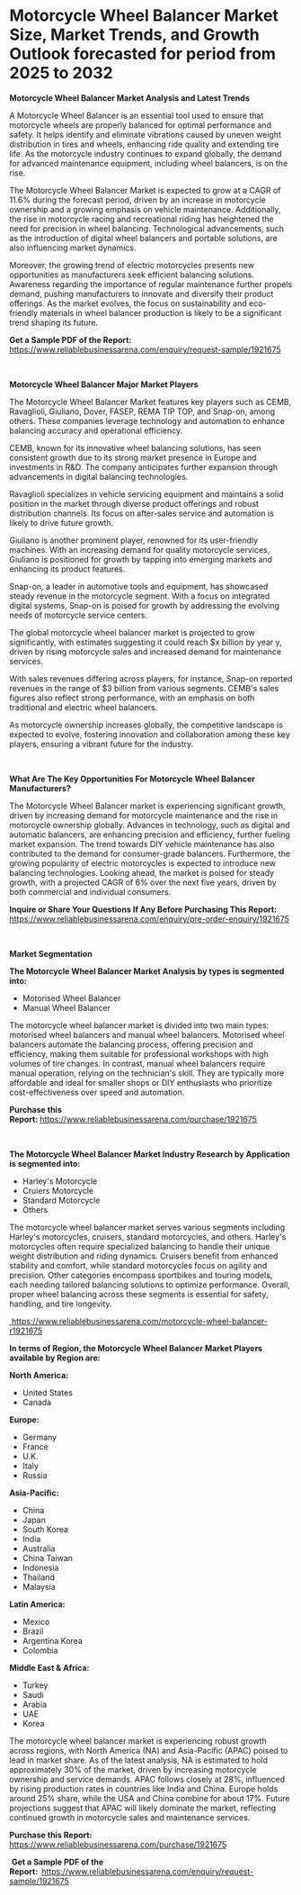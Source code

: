 <p><h1>Motorcycle Wheel Balancer Market Size, Market Trends, and Growth Outlook forecasted for period from 2025 to 2032</h1></p><p><strong>Motorcycle Wheel Balancer Market Analysis and Latest Trends</strong></p>
<p><p>A Motorcycle Wheel Balancer is an essential tool used to ensure that motorcycle wheels are properly balanced for optimal performance and safety. It helps identify and eliminate vibrations caused by uneven weight distribution in tires and wheels, enhancing ride quality and extending tire life. As the motorcycle industry continues to expand globally, the demand for advanced maintenance equipment, including wheel balancers, is on the rise.</p><p>The Motorcycle Wheel Balancer Market is expected to grow at a CAGR of 11.6% during the forecast period, driven by an increase in motorcycle ownership and a growing emphasis on vehicle maintenance. Additionally, the rise in motorcycle racing and recreational riding has heightened the need for precision in wheel balancing. Technological advancements, such as the introduction of digital wheel balancers and portable solutions, are also influencing market dynamics. </p><p>Moreover, the growing trend of electric motorcycles presents new opportunities as manufacturers seek efficient balancing solutions. Awareness regarding the importance of regular maintenance further propels demand, pushing manufacturers to innovate and diversify their product offerings. As the market evolves, the focus on sustainability and eco-friendly materials in wheel balancer production is likely to be a significant trend shaping its future.</p></p>
<p><strong>Get a Sample PDF of the Report:&nbsp;</strong> <a href="https://www.reliablebusinessarena.com/enquiry/request-sample/1921675?utm_campaign=3110&utm_medium=2&utm_source=Github&utm_content=ia&utm_term=16042025&utm_id=motorcycle-wheel-balancer">https://www.reliablebusinessarena.com/enquiry/request-sample/1921675</a></p>
<p>&nbsp;</p>
<p><strong>Motorcycle Wheel Balancer Major Market Players</strong></p>
<p><p>The Motorcycle Wheel Balancer Market features key players such as CEMB, Ravaglioli, Giuliano, Dover, FASEP, REMA TIP TOP, and Snap-on, among others. These companies leverage technology and automation to enhance balancing accuracy and operational efficiency.</p><p>CEMB, known for its innovative wheel balancing solutions, has seen consistent growth due to its strong market presence in Europe and investments in R&D. The company anticipates further expansion through advancements in digital balancing technologies. </p><p>Ravaglioli specializes in vehicle servicing equipment and maintains a solid position in the market through diverse product offerings and robust distribution channels. Its focus on after-sales service and automation is likely to drive future growth.</p><p>Giuliano is another prominent player, renowned for its user-friendly machines. With an increasing demand for quality motorcycle services, Giuliano is positioned for growth by tapping into emerging markets and enhancing its product features.</p><p>Snap-on, a leader in automotive tools and equipment, has showcased steady revenue in the motorcycle segment. With a focus on integrated digital systems, Snap-on is poised for growth by addressing the evolving needs of motorcycle service centers.</p><p>The global motorcycle wheel balancer market is projected to grow significantly, with estimates suggesting it could reach $x billion by year y, driven by rising motorcycle sales and increased demand for maintenance services.</p><p>With sales revenues differing across players, for instance, Snap-on reported revenues in the range of $3 billion from various segments. CEMB's sales figures also reflect strong performance, with an emphasis on both traditional and electric wheel balancers.</p><p>As motorcycle ownership increases globally, the competitive landscape is expected to evolve, fostering innovation and collaboration among these key players, ensuring a vibrant future for the industry.</p></p>
<p>&nbsp;</p>
<p><strong>What Are The Key Opportunities For Motorcycle Wheel Balancer Manufacturers?</strong></p>
<p><p>The Motorcycle Wheel Balancer market is experiencing significant growth, driven by increasing demand for motorcycle maintenance and the rise in motorcycle ownership globally. Advances in technology, such as digital and automatic balancers, are enhancing precision and efficiency, further fueling market expansion. The trend towards DIY vehicle maintenance has also contributed to the demand for consumer-grade balancers. Furthermore, the growing popularity of electric motorcycles is expected to introduce new balancing technologies. Looking ahead, the market is poised for steady growth, with a projected CAGR of 6% over the next five years, driven by both commercial and individual consumers.</p></p>
<p><strong>Inquire or Share Your Questions If Any Before Purchasing This Report:</strong> <a href="https://www.reliablebusinessarena.com/enquiry/pre-order-enquiry/1921675?utm_campaign=3110&utm_medium=2&utm_source=Github&utm_content=ia&utm_term=16042025&utm_id=motorcycle-wheel-balancer">https://www.reliablebusinessarena.com/enquiry/pre-order-enquiry/1921675</a></p>
<p>&nbsp;</p>
<p><strong>Market Segmentation</strong></p>
<p><strong>The Motorcycle Wheel Balancer Market Analysis by types is segmented into:</strong></p>
<p><ul><li>Motorised Wheel Balancer</li><li>Manual Wheel Balancer</li></ul></p>
<p><p>The motorcycle wheel balancer market is divided into two main types: motorised wheel balancers and manual wheel balancers. Motorised wheel balancers automate the balancing process, offering precision and efficiency, making them suitable for professional workshops with high volumes of tire changes. In contrast, manual wheel balancers require manual operation, relying on the technician's skill. They are typically more affordable and ideal for smaller shops or DIY enthusiasts who prioritize cost-effectiveness over speed and automation.</p></p>
<p><strong>Purchase this Report:&nbsp;</strong><a href="https://www.reliablebusinessarena.com/purchase/1921675?utm_campaign=3110&utm_medium=2&utm_source=Github&utm_content=ia&utm_term=16042025&utm_id=motorcycle-wheel-balancer">https://www.reliablebusinessarena.com/purchase/1921675</a></p>
<p>&nbsp;</p>
<p><strong>The Motorcycle Wheel Balancer Market Industry Research by Application is segmented into:</strong></p>
<p><ul><li>Harley's Motorcycle</li><li>Cruiers Motorcycle</li><li>Standard Motorcycle</li><li>Others</li></ul></p>
<p><p>The motorcycle wheel balancer market serves various segments including Harley's motorcycles, cruisers, standard motorcycles, and others. Harley's motorcycles often require specialized balancing to handle their unique weight distribution and riding dynamics. Cruisers benefit from enhanced stability and comfort, while standard motorcycles focus on agility and precision. Other categories encompass sportbikes and touring models, each needing tailored balancing solutions to optimize performance. Overall, proper wheel balancing across these segments is essential for safety, handling, and tire longevity.</p></p>
<p><a href="https://www.reliablebusinessarena.com/motorcycle-wheel-balancer-r1921675?utm_campaign=3110&utm_medium=2&utm_source=Github&utm_content=ia&utm_term=16042025&utm_id=motorcycle-wheel-balancer">&nbsp;https://www.reliablebusinessarena.com/motorcycle-wheel-balancer-r1921675</a></p>
<p><strong>In terms of Region, the Motorcycle Wheel Balancer Market Players available by Region are:</strong></p>
<p>
    <p> <strong> North America: </strong>
        <ul>
            <li>United States</li>
            <li>Canada</li>
        </ul>
        </p> 
    <p> <strong> Europe: </strong>
        <ul>
            <li>Germany</li>
            <li>France</li>
            <li>U.K.</li>
            <li>Italy</li>
            <li>Russia</li>
        </ul>
        </p> 
    <p> <strong> Asia-Pacific: </strong>
        <ul>
            <li>China</li>
            <li>Japan</li>
            <li>South Korea</li>
            <li>India</li>
            <li>Australia</li>
            <li>China Taiwan</li>
            <li>Indonesia</li>
            <li>Thailand</li>
            <li>Malaysia</li>
        </ul>
        </p> 
    <p> <strong> Latin America: </strong>
        <ul>
            <li>Mexico</li>
            <li>Brazil</li>
            <li>Argentina Korea</li>
            <li>Colombia</li>
        </ul>
        </p> 
    <p> <strong> Middle East & Africa: </strong>
        <ul>
            <li>Turkey</li>
            <li>Saudi</li>
            <li>Arabia</li>
            <li>UAE</li>
            <li>Korea</li>
        </ul>
    </p>
    </p>
<p><p>The motorcycle wheel balancer market is experiencing robust growth across regions, with North America (NA) and Asia-Pacific (APAC) poised to lead in market share. As of the latest analysis, NA is estimated to hold approximately 30% of the market, driven by increasing motorcycle ownership and service demands. APAC follows closely at 28%, influenced by rising production rates in countries like India and China. Europe holds around 25% share, while the USA and China combine for about 17%. Future projections suggest that APAC will likely dominate the market, reflecting continued growth in motorcycle sales and maintenance services.</p></p>
<p><strong>Purchase this Report: </strong><a href="https://www.reliablebusinessarena.com/purchase/1921675?utm_campaign=3110&utm_medium=2&utm_source=Github&utm_content=ia&utm_term=16042025&utm_id=motorcycle-wheel-balancer">https://www.reliablebusinessarena.com/purchase/1921675</a></p>
<p>&nbsp;<strong>Get a Sample PDF of the Report:&nbsp;&nbsp;</strong><a href="https://www.reliablebusinessarena.com/enquiry/request-sample/1921675?utm_campaign=3110&utm_medium=2&utm_source=Github&utm_content=ia&utm_term=16042025&utm_id=motorcycle-wheel-balancer">https://www.reliablebusinessarena.com/enquiry/request-sample/1921675</a></p>
<p><strong></strong></p>
<p><p></p><p></p><p></p></p>